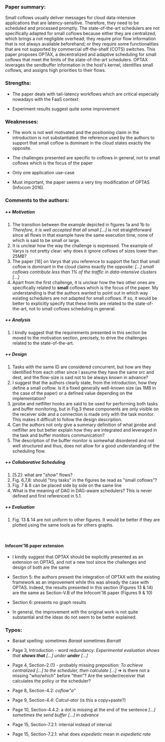 ### Paper summary:

Small coflows usually deliver messages for cloud data-intensive applications that are latency-sensitive. Therefore, they need to be scheduled and processed promptly. The state-of-the-art schedulers are not specifically adapted for small coflows because either they are centralized, which brings a not negligible overhead; they require prior flow information that is not always available beforehand; or they require some functionalities that are not supported by commercial off-the-shelf (COTS) switches. This paper proposes OPTAX, a decentralized and adaptive scheduling for small coflows that meet the limits of the state-of-the-art schedulers. OPTAX leverages the sendbuffer information in the host's kernel, identifies small coflows, and assigns high priorities to their flows. 


### Strengths:

* The paper deals with tail-latency workflows which are critical especially nowadays with the FaaS context

* Experiment results suggest quite some improvement


### Weaknesses:

* The work is not well motivated and the positioning claim in the introduction is not substantiated: the reference used by the authors to support that small coflow is dominant in the cloud states exactly the opposite.

* The challenges presented are specific to coflows in general, not to small coflows which is the focus of the paper

* Only one application use-case

* Must important, the paper seems a very tiny modification of OPTAS (Infocom 2016).  


### Comments to the authors:

##### ++ Motivation
1. The transition between the example depicted in figures 1a and 1b to *Therefore, it is well accepted that all small [...]* is not straightforward since all flows in that example have the same execution time, none of which is said to be small or large. 
2. It is unclear how the way the challenge is expressed. The example of Varys is not pretty clear: why does it ignore coflows of sizes lower than 25MB?
3. The paper [16] on Varys that you reference to support the fact that small coflow is dominant in the cloud claims exactly the opposite: *[...] small coflows contribute less than 1% of the traffic in data-intensive clusters [...]*
5.  Apart from the first challenge, it is unclear how the two other ones are specifically related to **small** coflows which is the focus of the paper. My understanding is that the authors wanted to point out in which way existing schedulers are not adapted for small coflows. If so, it would be better to explicitly specify that these limits are related to the state-of-the-art, not to small coflows scheduling in general.

##### ++ Analysis
1. I kindly suggest that the requirements presented in this section be moved to the motivation section, precisely, to drive the challenges related to the state-of-the-art.

##### ++ Design
1. Tasks with the same ID are considered concurrent, but how are they identified from each other since I assume they have the same src and dest, and the flow-size is said not to be always known in advance?
2. I suggest that the authors clearly state, from the introduction, how they define a small coflow. Is it a fixed generally well-known size (as 1MB in the case of the paper) or a defined value depending on the implementation?
3. jprobe and netfilter hooks are said to be used for performing both tasks and buffer monitoring, but in Fig.3 these components are only visible on the receiver side and a connection is made only with the task monitor. This makes it difficult to follow the design description.
4. Can the authors not only give a summary definition of what jprobe and netfilter are but better explain how they are integrated and leveraged in the task and buffer monitors communication?
5. The description of the buffer monitor is somewhat disordered and not well structured and thus, does not allow for a good understanding of the scheduling flow.

##### ++ Collaborative Scheduling
1. [5.2]: what are "*show*" flows?
2. Fig. 6,7,8: should "tiny tasks" in the figures be read as "small coflows"?
3. Fig. 7 & 8 can be placed side by side on the same line 
4. What is the meaning of DAG in DAG-aware schedulers? This is never defined and first referenced in 5.1.

##### ++ Evaluation 
1. Fig. 13 & 14 are not uniform to other figures. It would be better if they are plotted using the same tools as for others graphs.
       
<br />
     
#### Infocom'16 paper extension
* I kindly suggest that OPTAX should be explicitly presented as an extension on OPTAS, and not a new tool since the challenges and design of both are the same

* Section 5: the authors present the integration of OPTAX with the existing framework as an improvement while this was already the case with OPTAS. Indeed, the results presented in this section (Figures 13 & 14) are the same as Section-V.B of the Infocom'16 paper (Figures 9 & 10)

* Section 6: presents no graph results

* In general, the improvement with the original work is not quite substantial and the ideas do not seem to be better explained.

### Typos:
* Baraat spelling: sometimes *Baraat* sometimes *Barratt*

* Page 3, Introduction - word redundancy: *Experimental evaluation shows that **shows that** [...] under **under** [...]*

* Page 4, Section-2.(1) - probably missing preposition: *To achieve centralized [...] to the scheduler, then calculate [...]* => is there not a missing "who/which" before "then"? Are the sender/receiver that calculates the policy or the scheduler?

* Page 8, Section-4.2: *coflow"a"*

* Page 9, Section-4.4: *Calcul-ator* (is this a copy+paste?)

* Page 10, Section-4.4.2: a dot is missing at the end of the sentence *[...] sometimes the send buffer [...] in advance*

* Page 15, Section-7.2.1: internal instead of interval

* Page 15, Section-7.2.1: what does *expedietic* mean in *expedietic rate*
 
